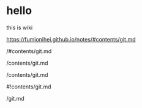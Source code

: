 # hello

this is wiki

https://fumionihei.github.io/notes/#contents/git.md

/#contents/git.md

/contents/git.md

/contents/git.md

#!contents/git.md

/git.md
